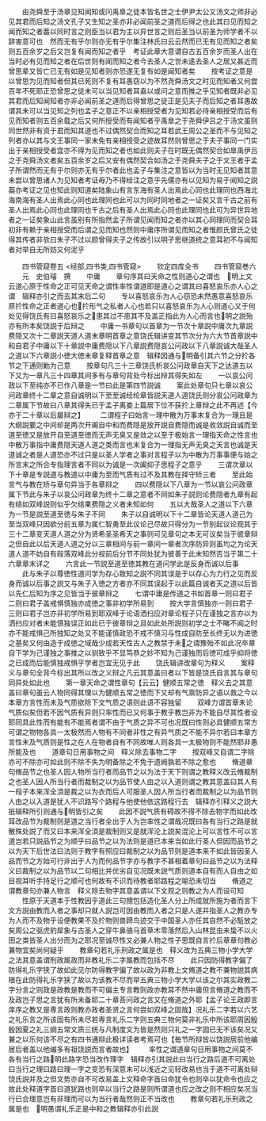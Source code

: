 <!-- { "loadSidebar": true } -->
　　由尧舜至于汤章见知闻知或问禹臯之徒本皆名世之士伊尹太公又汤文之师非必见其君而后知之汤文孔子又生知之圣亦非必闻前圣之道而后得之也此其曰见而知之闻而知之者葢以同时言之则臣当以君为主以异世言之则后圣当以前圣为师学者不以辞害意可也　然而无有乎尔则亦无有乎尔集注林氏曰云云然而已无有见而知之者矣则五百余岁之后又岂复有闻而知之者乎　考证此章大意谓自古五百余岁而圣人出在当时必有见而知之者在后世则有闻而知之者今去圣人之世未逺去圣人之居又甚近而曾思辈又皆亡已无有如是见知者则亦恐遂无复有如是闻知者矣
　　按考证之意是以曾思为见而知者但其已死则不复有耳愚窃以为不然尧舜汤文之时见而知者又何尝百年不死耶正恐曾思之徒未可以当见知者耳盍以或问之意而推之乎见知者既非必见其君而后知闻知者亦非必闻前圣之道而后得曾思之徒正是见夫子而后知之者耳愚故谓其未可以当见知之列也孟子之意正不以亲相授受者为见知若必待亲相授受而后有见而知者则五百余载之后又何所授受而有闻知者乎禹臯之于尧舜伊吕之于汤文虽则同世然非有资于君而知其道也不过偶然契合而知之耳若武王周公之圣而不与见知之列者亦以其与文王事同一家未免有亲相授受之迹故耳然则曾思之于夫子事同一门实出于亲相授受者宜亦不得为见而知之者也如此则夫子在时既无偶然契合如臯禹伊吕之于尧舜汤文者矣五百余岁之后又安有偶然契合如汤之于尧舜夫子之于文王者乎孟子所谓然而无有乎尔则亦无有乎尔者此也孟子与集注之意皆以为当时无见知者其意未尝以曾思诸人为见知者考证毋乃不得经注之意乎先儒亦有以见知为易于闻知之説葢亦考证之见也知此则知道矣陆象山有言东海有圣人出焉此心同也此理同也西海北海南海有圣人出焉此心同也此理同也此可以为同时同地者之一证矣又言千古之前有圣人出焉此心同也此理同也千古之后有圣人出焉此心同也此理同也此可为异世异地者之一证矣象山此言虽别有所指然孟子所谓见闻而知之者亦以其心同理同而契合耳初非有赖于亲相授受而后谓之见而知也然则中庸序所谓见而知之者惟颜氏曾氏之徒得其传者非欤曰朱子不过以颜曾得夫子之传故引以明子思继道统之意耳初不与闻知者对举自无所妨又何泥乎

　　四书管窥卷五
<经部,四书类,四书管窥>
　　钦定四库全书
　　四书管窥巻六
　　元　史伯璿　撰
　　中庸
　　章句序其曰天命之性则道心之谓也　明上文云道心原于性命之正可见天命之谓性率性谓道即是道心之谓其曰喜怒哀乐亦人心之谓　辑释亦引之而去其末后二句
　　专以喜怒哀乐为人心窃恐未然愚意喜怒哀乐原扵性命之正者道心也扵形气之私者人心也若只以喜怒哀乐为人心则道心又于何处见得饶氏有曰喜怒哀乐之患其过不患其不及盖正指此为人心而言也明之説殆亦有所本矣饶説于后辩之
　　中庸一书章句以首章为一节次十章説中庸次九章説费隠又次十二章説天道人道末章明首章之意饶氏辑讲变其节次分为六大节首章説中和自君子中庸以下十章説中庸费隠以下八章説费隠哀公问政以下八章説诚大哉圣人之道以下六章説小徳大徳末章复释首章之意　辑释因通与明备引其六节之分扵各节之下通则勦为己意
　　按章句凡三十三章饶氏析哀公问政章自天下之达道五以下又为一章凡三十四章其间多有与章句背处今标出辩其得失如左
　　一以哀公问政以下至纯亦不已作八章是一节曰此是第四节説诚
　　案此处章句只七章以哀公问政章终十二章之意自诚明以下至至诚经纶章皆説天道人道饶氏则分哀公问政章为二章属下节故曰八章其得失已于孟子离娄上篇居下位不获扵上章辩之此不再述【今亦于二十章以后屡辩之】
　　二谓程子曰始言一理中散为万事末复合为一理且是大纲説要之中间却是两次开阖自中和而费隠是放开説自费隠而诚是收敛説自诚而至道至徳又是放开自至道至徳而无声无臭又是敛之以至于极始言一理指天命之性言也中散万事指中庸费隠天道人道之类而言也末复合为一理指无声无臭之天言也诚是天道诚之者是人道恐亦不过只是以圣人学者之事对言程子以为中散为万事事便与始之所言末之所合专指理言者不同以为诚是一次阖抑子思程子之意乎
　　三谓次章以下十章是专説道与教道以中庸为至而气质有过不及其教在择守矫三者
　　至此始言气与教在矫与章句异当于各章辩之
　　四以费隠以下八章为一节以哀公问政章属下节此与朱子以哀公问政章为终十二章之意者不同如朱子説则论费隠者九章有起有结如双峰説则似乎欠结果费隠之义者未知如何
　　五以大哉圣人之道以下六章为一节是説至道至徳与朱子不同
　　朱子以自诚明以下十二章皆论天道人道己为至当双峰只因欲分前五章为属仁智勇至此议论己尽故只得分为一节别起议论观其于三十二章变天道人道之分为贤希圣圣希天之事则可见章句之本无可议矣当于彼章辩之但自此以后天道人道之分以三章相间与前一章间一章者次序防异则虽均之为论天道人道不妨自有叚落双峰此分视前后分节不同处犹为彼善于此未知然否当于第二十六章章末详之
　　六言此一节説至道至徳其教在道问学此是反身而诚以后事
　　此与朱子以尊徳性道问学为存心致知之説不同其误是于以存心为力行之见而反身而诚以后事之説又与朱子入徳之方者亦不同其误起于以此篇自诚者天之道以后皆以先仁后知为序之见皆当于彼章辩之
　　七谓中庸是传道之书如首章一则曰君子二则曰君子盖戒惧慎独亦成徳之事非初学所易到
　　按大学言慎独亦一则曰君子三则曰君子岂亦非初学所易到耶双峰于论语洒扫应对章论程子只在谨独之言亦以为洒扫应对者未能慎独误正如此已于彼章辩之且如此处所説则初学之士不睹不闻之时亦不能戒惧己所独知之处又不能谨慎政恐不戒不慎习与性成自防至长终无以为进徳之基矣又何由造于成徳之域哉少成若天性古人之教禁于未之谓豫殆不如此况卒章自下学为己谨独之事推之以驯致乎不显笃恭之妙不知为己谨独而后徳可成乎抑将徳之已成而后能慎独戒惧乎学者岂宜无见于此
　　饶氏辑讲改章句为释义
　　案释义与章句全背今标出其所以改之义辩之凡云其意盖曰者以下皆是饶氏自言其与章句同异处如此也
　　第一章天命之谓性章句【云云】健顺五常之徳　释义去之其意盖曰章句虽云人物同得其理以为健顺五常之徳而下又却有气禀防异之语以救之今以本章方言性而未及气质欲除下文气质之语则此语不容独留
　　双峰力谓首章未论气质似矣但若不因气质有异则只率性而已又何事于教乎教岂非为不能自尽其性者设耶同具此性而有能有不能焉者谓不由于气质之异不可也况既曰性则必具健顺五常方可谓之物物各具一太极然而人物有不同者非性之有异气质之不能不异尔若曰本章方言性未及气质则是性之在人在物者自有不同故唯人则各具一太极物则不能然耶非愚所能及也
　　道章句日用事物之间　释义除去事物二字
　　按双峰又自谓二字除亦可不除亦可如此则不除不失为明备除之不免于遗阙孰若不除之愈也
　　脩道章句脩品节之也圣人因人物所当行者而品节之以为法于天下则谓之教释义改云脩裁制之也圣人因人所当行者而裁制之以为品节使人由之以入道则谓之教其意盖曰其人有一叚子本来浑全湏是裁之以为衣而后人可服圣人因人所当行者而裁制之以为品节则人由之以入道是犹人不识路写个路程与他使他依这路程行去　辑释亦引释义之説大扺辑释所引则通与明皆引之矣
　　此因不説气质有碍故不得不除去物字而如此改耳改品节为裁制则是道之当行者全出于人为岂率性之谓哉况既曰各有当行之路是就散殊处説了而又曰本来浑全湏是裁制则又是就浑沦上説矣混沦上可以言性不可以言道岂若只説品节之为顺乎曰品节之以为法则是道已本来当如此行圣人但因而品节之以为天下后世法曰法则于教字有照应曰裁制之以为品节则是道本来不如此皆因圣人品而节之方始可行非出于人为而何品节字亦与教字不甚相着章句曰品节之以为法释义曰裁制之以为品节以二句相比并优劣自见况既未説气质则道本自有而人自由之如目视耳听手持足行之顺可也何故有不识而待教者耶路程之喻恐未切当
　　脩道之谓教章句亦兼人物言　释义除去物字其意盖谓以下文观之则教之为人而设可知
　　性原于天道本于性教因乎道此三句摠包括造化圣人分上所成就所施为者而言下文方説由教而入者之事却只就人説岂可因由教而入者之只是人遂并指圣人之教亦专为人而不及物乎设便教果不及扵物则兽蹄鸟迹交于中国圣人亦任其自然不必駈放之矣周公之驱虎豹犀象与古圣人之穿牛鼻骆马首草木零落然后入山林昆虫未蛰不以火田之类皆圣人出分而为之耶况至诚尽性又必兼人物之性子思既自言扵后章章句教必兼物宜矣尚何疑乎
　　教章句若礼乐刑政之属是也　释义改为五典三物小学大学之法其意盖谓刑政属政而非教礼乐二字属教而包括不尽
　　此只因防得教字偏了防得礼乐字狭了故如此见尔防得教字偏了故以政为非教上文脩道之教不兼物説其病根在此防得礼乐字狭了故以为该教不尽而举五典三物小学大学以该之尔其实政教二字分言之则政是政教是教而不可偏主专言教则政亦教耳不然中庸但言脩道之教而不及政岂子思之言犹有所未备耶二十章荅问政之言又在脩道之外耶【孟子论王政即言庠序之教又是専言政则教亦政者圣贤之言何尝如双峰之固哉】况礼乐二字若以六艺之礼乐言之所该固有所未尽若専言礼乐二字则五典三物何莫非礼乐中所该耶周因殷殷因夏之礼三纲五常文质三统与凡制度文为皆是然则只礼之一字固已无不该矣况又兼之以乐何该不尽之有四书通辩此极详读者考焉可也【毎节所辩皆以饶説居前他编居后者盖以他编多有祖饶説而言者故也】
　　率性之谓道章句日用事物之间莫不各有当行之路明此路字恐当改作理字　辑释亦引其説此曰当行之路后道不可离处曰当行之理曰路曰理一字之变恐有深意未可以浅近之见轻改易也当于道不可离处辩饶氏説并及之但文势亦自不可改易盖上文释命字首曰命犹令也则卒以犹命令也应之故此处释道字首曰道犹路也则卒以当行之路是则所谓道也应之改之则不相应矣况当行已合理意岂有非理而可以为当行者哉然则正不当改也
　　教章句若礼乐刑政之属是也　明愚谓礼乐正是中和之教辑释亦引此説
